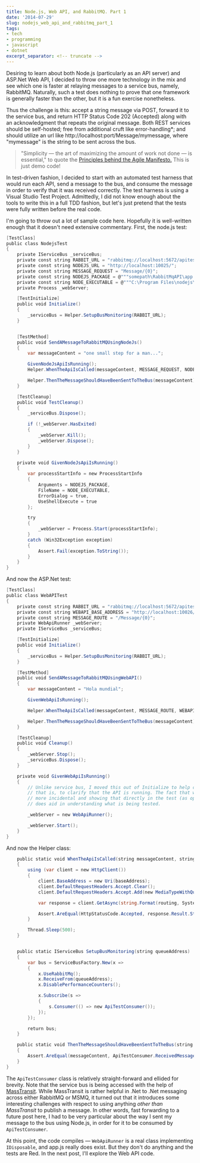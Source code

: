 ```yaml
---
title: Node.js, Web API, and RabbitMQ. Part 1
date: '2014-07-29'
slug: nodejs_web_api_and_rabbitmq_part_1
tags:
- tech
- programming
- javascript
- dotnet
excerpt_separator: <!-- truncate -->
---
```


Desiring to learn about both Node.js (particularly as an API server) and ASP.Net
Web API, I decided to throw one more technology in the mix and see which one is
faster at relaying messages to a service bus, namely, RabbitMQ. Naturally, such
a test does nothing to prove that one framework is generally faster than the
other, but it is a fun exercise nonetheless.

Thus the challenge is this: accept a string message via POST, forward it to the
service bus, and return HTTP Status Code 202 (Accepted) along with an
acknowledgment that repeats the original message. Both REST services should be
self-hosted; free from additional cruft like error-handling*; and should utilize
an url like http://localhost:port/Message/mymessage, where "mymessage" is the
string to be sent across the bus.

<!-- truncate -->

> "Simplicity &mdash; the art of maximizing the amount of work not done &mdash;
> is essential," to quote the <a
> href="http://agilemanifesto.org/principles.html">Principles behind the Agile
> Manifesto.</a> This is just demo code!

In test-driven fashion, I decided to start with an automated test harness that
would run each API, send a message to the bus, and consume the message in order
to verify that it was received correctly. The test harness is using a Visual
Studio Test Project. Admittedly, I did not know enough about the tools to write
this in a full TDD fashion, but let's just pretend that the tests were fully
written before the real code.

I'm going to throw out a lot of sample code here. Hopefully it is well-written
enough that it doesn't need extensive commentary. First, the node.js test:

```csharp
[TestClass]
public class NodejsTest
{
    private IServiceBus _serviceBus;
    private const string RABBIT_URL = "rabbitmq://localhost:5672/apitest_webapi";
    private const string NODEJS_URL = "http://localhost:10025/";
    private const string MESSAGE_REQUEST = "Message/{0}";
    private const string NODEJS_PACKAGE = @"""somepath\RabbitMqAPI\app.js""";
    private const string NODE_EXECUTABLE = @"""C:\Program Files\nodejs\node.exe""";
    private Process _webServer;

    [TestInitialize]
    public void Initialize()
    {
        _serviceBus = Helper.SetupBusMonitoring(RABBIT_URL);
    }


    [TestMethod]
    public void SendAMessageToRabbitMQUsingNodeJs()
    {
        var messageContent = "one small step for a man...";

        GivenNodeJsApiIsRunning();
        Helper.WhenTheApiIsCalled(messageContent, MESSAGE_REQUEST, NODEJS_URL);

        Helper.ThenTheMessageShouldHaveBeenSentToTheBus(messageContent);
    }

    [TestCleanup]
    public void TestCleanup()
    {
        _serviceBus.Dispose();

        if (!_webServer.HasExited)
        {
            _webServer.Kill();
            _webServer.Dispose();
        }
    }

    private void GivenNodeJsApiIsRunning()
    {
        var processStartInfo = new ProcessStartInfo
        {
            Arguments = NODEJS_PACKAGE,
            FileName = NODE_EXECUTABLE,
            ErrorDialog = true,
            UseShellExecute = true
        };

        try
        {
            _webServer = Process.Start(processStartInfo);
        }
        catch (Win32Exception exception)
        {
            Assert.Fail(exception.ToString());
        }
    }
}
```

And now the ASP.Net test:

```csharp
[TestClass]
public class WebAPITest
{
    private const string RABBIT_URL = "rabbitmq://localhost:5672/apitest_webapi";
    private const string WEBAPI_BASE_ADDRESS = "http://localhost:10026/";
    private const string MESSAGE_ROUTE = "/Message/{0}";
    private WebApiRunner _webServer;
    private IServiceBus _serviceBus;

    [TestInitialize]
    public void Initialize()
    {
        _serviceBus = Helper.SetupBusMonitoring(RABBIT_URL);
    }

    [TestMethod]
    public void SendAMessageToRabbitMQUsingWebAPI()
    {
        var messageContent = "Hola mundial";

        GivenWebApiIsRunning();

        Helper.WhenTheApiIsCalled(messageContent, MESSAGE_ROUTE, WEBAPI_BASE_ADDRESS);

        Helper.ThenTheMessageShouldHaveBeenSentToTheBus(messageContent);
    }

    [TestCleanup]
    public void Cleanup()
    {
        _webServer.Stop();
        _serviceBus.Dispose();
    }

    private void GivenWebApiIsRunning()
    {
        // Unlike service bus, I moved this out of Initialize to help clarify the essential test conditions -
        // that is, to clarify that the API is running. The fact that we're monitoring the bus is a little
        // more incidental and showing that directly in the test (as opposed ot the Initialize() method)
        // does aid in understanding what is being tested.

        _webServer = new WebApiRunner();

        _webServer.Start();
    }
}
```

And now the Helper class:

```csharp
    public static void WhenTheApiIsCalled(string messageContent, string routing, string baseAddress)
    {
        using (var client = new HttpClient())
        {
            client.BaseAddress = new Uri(baseAddress);
            client.DefaultRequestHeaders.Accept.Clear();
            client.DefaultRequestHeaders.Accept.Add(new MediaTypeWithQualityHeaderValue("application/json"));

            var response = client.GetAsync(string.Format(routing, System.Net.WebUtility.UrlEncode(messageContent)));

            Assert.AreEqual(HttpStatusCode.Accepted, response.Result.StatusCode, "expected code 202");
        }

        Thread.Sleep(500);
    }


    public static IServiceBus SetupBusMonitoring(string queueAddress)
    {
        var bus = ServiceBusFactory.New(x =>
        {
            x.UseRabbitMq();
            x.ReceiveFrom(queueAddress);
            x.DisablePerformanceCounters();

            x.Subscribe(s =>
            {
                s.Consumer(() => new ApiTestConsumer());
            });
        });

        return bus;
    }

    public static void ThenTheMessageShouldHaveBeenSentToTheBus(string messageContent)
    {
        Assert.AreEqual(messageContent, ApiTestConsumer.ReceivedMessage, "proper message was not received");
    }
}
```

The `ApiTestConsumer` class is relatively straight-forward and ellided for
brevity. Note that the service bus is being accessed with the help of [MassTransit](http://docs.masstransit-project.com/en/latest/). While
MassTransit is rather helpful in .Net to .Net messaging across either RabbitMQ
or MSMQ, it turned out that it introduces some interesting challenges with
respect to using anything _other than MassTransit_ to publish a message. In
other words, fast forwarding to a future post here, I had to be very particular
about the way I sent my message to the bus using Node.js, in order for it to be
consumed by `ApiTestConsumer`.

At this point, the code compiles &mdash; `WebApiRunner` is a real class
implementing `IDisposable`, and app.js really does exist. But they don't do
anything and the tests are Red. In the next post, I'll explore the Web API code.
